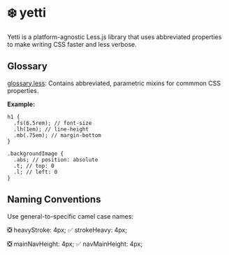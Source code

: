 # ❄️ yetti

Yetti is a platform-agnostic Less.js library that uses abbreviated properties to make writing CSS faster and less verbose.

## Glossary

[glossary.less](https://github.com/aofolts/yetti/blob/master/glossary.less): Contains abbreviated, parametric mixins for commmon CSS properties.

**Example:**

```
h1 {
  .fs(6.5rem); // font-size
  .lh(1em); // line-height
  .mb(.75em); // margin-bottom
}

.backgroundImage {
  .abs; // position: absolute
  .t; // top: 0
  .l; // left: 0
}
```

## Naming Conventions

Use general-to-specific camel case names:

❎ heavyStroke: 4px;
✅ strokeHeavy: 4px;

❎ mainNavHeight: 4px;
✅ navMainHeight: 4px;
